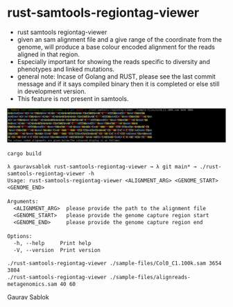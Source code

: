 # rust-samtools-regiontag-viewer

- rust samtools regiontag-viewer 
- given an sam alignment file and a give range of the coordinate from the genome, will produce a base colour encoded alignment for the reads aligned in that region. 
- Especially important for showing the reads specific to diversity and phenotypes and linked mutations. 
- general note: Incase of Golang and RUST, please see the last commit message and if it says compiled binary then it is completed or else still in development version.
- This feature is not present in samtools. 

![](https://github.com/applicativesystem/rust-samtools-regiontag-viewer/blob/main/rust-samtools-region-viewer-additional.png)

```
cargo build
```

```
λ gauravsablok rust-samtools-regiontag-viewer → λ git main* → ./rust-samtools-regiontag-viewer -h
Usage: rust-samtools-regiontag-viewer <ALIGNMENT_ARG> <GENOME_START> <GENOME_END>

Arguments:
  <ALIGNMENT_ARG>  please provide the path to the alignment file
  <GENOME_START>   please provide the genome capture region start
  <GENOME_END>     please provide the genome capture region end

Options:
  -h, --help     Print help
  -V, --version  Print version

```
```
./rust-samtools-regiontag-viewer ./sample-files/Col0_C1.100k.sam 3654 3804 
./rust-samtools-regiontag-viewer ./sample-files/alignreads-metagenomics.sam 40 60
```

Gaurav Sablok
